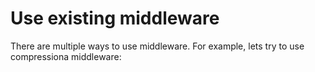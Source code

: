 # Use existing middleware

There are multiple ways to use middleware. For example, lets try to use compressiona middleware:
